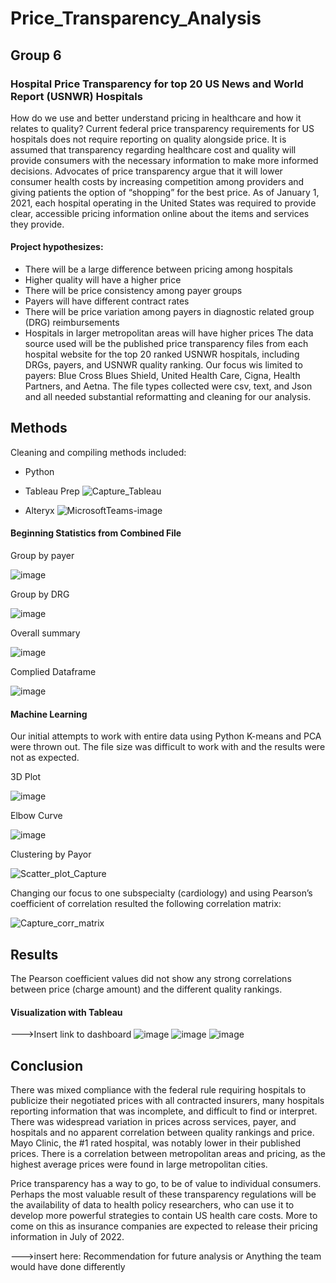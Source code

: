 # Price_Transparency_Analysis

## Group 6 

### Hospital Price Transparency for top 20 US News and World Report (USNWR) Hospitals
How do we use and better understand pricing in healthcare and how it relates to quality?  Current federal price transparency requirements for US hospitals does not require reporting on quality alongside price.  It is assumed that transparency regarding healthcare cost and quality will provide consumers with the necessary information to make more informed decisions.  Advocates of price transparency argue that it will lower consumer health costs by increasing competition among providers and giving patients the option of “shopping” for the best price.  As of January 1, 2021, each hospital operating in the United States was required to provide clear, accessible pricing information online about the items and services they provide.

#### Project hypothesizes:  
   - There will be a large difference between pricing among hospitals
   - Higher quality will have a higher price
   - There will be price consistency among payer groups
   - Payers will have different contract rates
   - There will be price variation among payers in diagnostic related group (DRG) reimbursements
   - Hospitals in larger metropolitan areas will have higher prices
The data source used will be the published price transparency files from each hospital website for the top 20 ranked USNWR hospitals, including DRGs, payers, and USNWR quality ranking.  Our focus wis limited to payers:  Blue Cross Blues Shield, United Health Care, Cigna, Health Partners, and Aetna.  The file types collected were csv, text, and Json and all needed substantial reformatting and cleaning for our analysis.

## Methods
Cleaning and compiling methods included:
-	Python
-	Tableau Prep
 ![Capture_Tableau](https://user-images.githubusercontent.com/90974647/156897201-b7b47b63-0ed2-49aa-8452-cf9ee503a2db.JPG)

-	Alteryx 
 ![MicrosoftTeams-image](https://user-images.githubusercontent.com/90974647/156897202-9d0fc478-2de4-4d0a-9b16-5aec67e7bc2c.png)
 
#### Beginning Statistics from Combined File
Group by payer

![image](https://user-images.githubusercontent.com/90878901/155637816-59822b87-4be5-4830-9fa3-f3bda1b7eea2.png)

Group by DRG

![image](https://user-images.githubusercontent.com/90878901/155637857-711318e4-e9b4-411b-ba87-f6fddd4cb965.png)

Overall summary

![image](https://user-images.githubusercontent.com/90878901/155637890-a0645730-2d8c-46a0-af31-d0945be9ebcb.png)

Complied Dataframe

![image](https://user-images.githubusercontent.com/90878901/155638164-a48eeeaf-8832-49f4-88c1-7a550e0ca65a.png)
 
#### Machine Learning
Our initial attempts to work with entire data using Python K-means and PCA were thrown out.  The file size was difficult to work with and the results were not as expected.  

3D Plot

![image](https://user-images.githubusercontent.com/90878901/156100598-5d89bd9a-f427-407a-b336-9905fc8e613a.png)

Elbow Curve

![image](https://user-images.githubusercontent.com/90878901/156100543-32e47d98-3d5b-44e2-8e44-651ddac3e1f7.png)

Clustering by Payor

![Scatter_plot_Capture](https://user-images.githubusercontent.com/90974647/155854783-b309e81f-bb85-4e4c-9d12-1615d05b198e.PNG)

Changing our focus to one subspecialty (cardiology) and using Pearson’s coefficient of correlation resulted the following correlation matrix:

![Capture_corr_matrix](https://user-images.githubusercontent.com/90974647/156897516-0a08b201-355d-49a3-ab32-a28415dbd4b6.PNG)

## Results
The Pearson coefficient values did not show any strong correlations between price (charge amount) and the different quality rankings.  

#### Visualization with Tableau 
--->Insert link to dashboard
![image](https://user-images.githubusercontent.com/90878901/154609988-b2765087-327c-46e4-94ab-a54a24c043b4.png)
![image](https://user-images.githubusercontent.com/90878901/154609998-0acbf984-8d91-4703-a461-3047a78f17aa.png)
![image](https://user-images.githubusercontent.com/90878901/154610020-780bf6db-b0c0-48ec-ace0-d218506b0b8d.png)

## Conclusion   
There was mixed compliance with the federal rule requiring hospitals to publicize their negotiated prices with all contracted insurers, many hospitals reporting information that was incomplete, and difficult to find or interpret. There was widespread variation in prices across services, payer, and hospitals and no apparent correlation between quality rankings and price.  Mayo Clinic, the #1 rated hospital, was notably lower in their published prices.  There is a correlation between metropolitan areas and pricing, as the highest average prices were found in large metropolitan cities.

Price transparency has a way to go, to be of value to individual consumers.  Perhaps the most valuable result of these transparency regulations will be the availability of data to health policy researchers, who can use it to develop more powerful strategies to contain US health care costs.  More to come on this as insurance companies are expected to release their pricing information in July of 2022.

--->insert here:  Recommendation for future analysis or Anything the team would have done differently 

